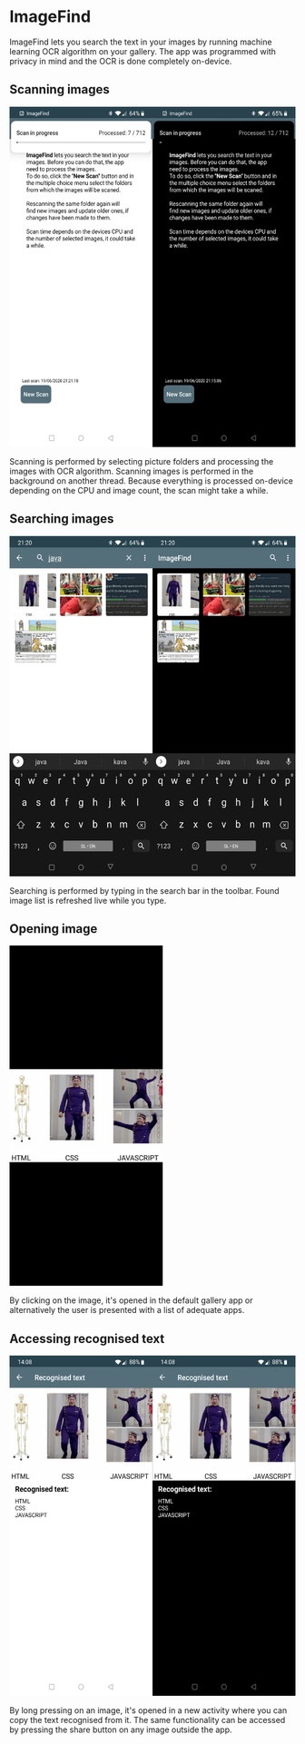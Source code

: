 # ImageFind

ImageFind lets you search the text in your images by running machine learning OCR algorithm on your gallery.
The app was programmed with privacy in mind and the OCR is done completely on-device.

## Scanning images

<img src="https://github.com/MrHorvatHD/ImageFind/blob/master/img/scan.png" width="540" height="600"/>

Scanning is performed by selecting picture folders and processing the images with OCR algorithm. Scanning images is performed in the background on another thread. Because everything is processed on-device depending on the CPU and image count, the scan might take a while.

## Searching images

<img src="https://github.com/MrHorvatHD/ImageFind/blob/master/img/search.png" width="540" height="600"/>

Searching is performed by typing in the search bar in the toolbar. Found image list is refreshed live while you type.

## Opening image

<img src="https://github.com/MrHorvatHD/ImageFind/blob/master/img/photoUpClose.jpg" width="270" height="600"/>

By clicking on the image, it's opened in the default gallery app or alternatively the user is presented with a list of adequate apps.

## Accessing recognised text

<img src="https://github.com/MrHorvatHD/ImageFind/blob/master/img/ImageDetail.png" width="540" height="600"/>

By long pressing on an image, it's opened in a new activity where you can copy the text recognised from it. The same functionality can be accessed by pressing the share button on any image outside the app.
